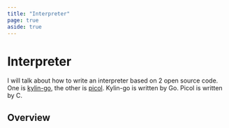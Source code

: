 ```yaml
---
title: "Interpreter"
page: true
aside: true
---
```


# Interpreter
I will talk about how to write an interpreter based on 2 open source code. One is [kylin-go](https://github.com/zmh-program/kylin-go), the other is [picol](https://github.com/antirez/picol). Kylin-go is written by Go. Picol is written by C.

## Overview